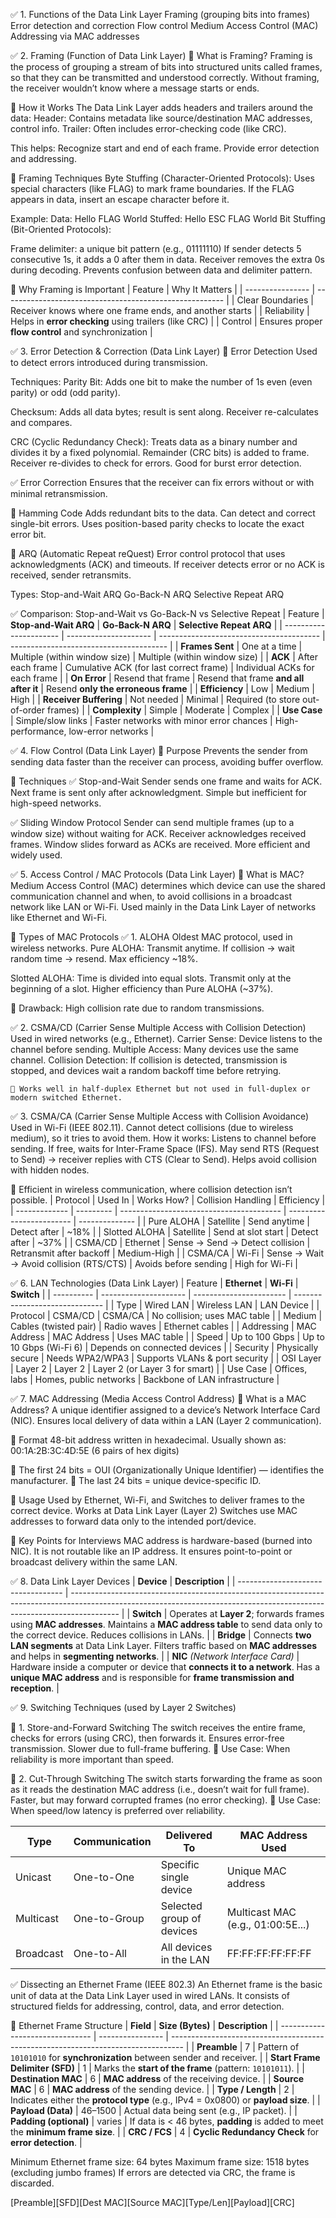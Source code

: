 ✅ 1. Functions of the Data Link Layer
    Framing (grouping bits into frames)
    Error detection and correction
    Flow control
    Medium Access Control (MAC)
    Addressing via MAC addresses

✅ 2. Framing (Function of Data Link Layer)
🔹 What is Framing?
    Framing is the process of grouping a stream of bits into structured units called frames, so that they can be transmitted and understood correctly.
    Without framing, the receiver wouldn’t know where a message starts or ends.

🔹 How it Works
    The Data Link Layer adds headers and trailers around the data:
    Header: Contains metadata like source/destination MAC addresses, control info.
    Trailer: Often includes error-checking code (like CRC).

This helps:
    Recognize start and end of each frame.
    Provide error detection and addressing.

🔹 Framing Techniques
    Byte Stuffing (Character-Oriented Protocols):
    Uses special characters (like FLAG) to mark frame boundaries.
    If the FLAG appears in data, insert an escape character before it.

Example:
    Data:  Hello FLAG World
    Stuffed: Hello ESC FLAG World
    Bit Stuffing (Bit-Oriented Protocols):

Frame delimiter: a unique bit pattern (e.g., 01111110)
    If sender detects 5 consecutive 1s, it adds a 0 after them in data.
    Receiver removes the extra 0s during decoding.
    Prevents confusion between data and delimiter pattern.

🔹 Why Framing is Important
    | Feature          | Why It Matters                                          |
    | ---------------- | ------------------------------------------------------- |
    | Clear Boundaries | Receiver knows where one frame ends, and another starts |
    | Reliability      | Helps in **error checking** using trailers (like CRC)   |
    | Control          | Ensures proper **flow control** and synchronization     |

✅ 3. Error Detection & Correction (Data Link Layer)
🔹 Error Detection
    Used to detect errors introduced during transmission.

Techniques:
Parity Bit: Adds one bit to make the number of 1s even (even parity) or odd (odd parity).

Checksum: Adds all data bytes; result is sent along. Receiver re-calculates and compares.

CRC (Cyclic Redundancy Check):
    Treats data as a binary number and divides it by a fixed polynomial.
    Remainder (CRC bits) is added to frame.
    Receiver re-divides to check for errors.
    Good for burst error detection.

✅ Error Correction
Ensures that the receiver can fix errors without or with minimal retransmission.

🔹 Hamming Code
    Adds redundant bits to the data.
    Can detect and correct single-bit errors.
    Uses position-based parity checks to locate the exact error bit.

🔹 ARQ (Automatic Repeat reQuest)
    Error control protocol that uses acknowledgments (ACK) and timeouts.
    If receiver detects error or no ACK is received, sender retransmits.

Types:
    Stop-and-Wait ARQ
    Go-Back-N ARQ
    Selective Repeat ARQ

✅ Comparison: Stop-and-Wait vs Go-Back-N vs Selective Repeat
    | Feature                | **Stop-and-Wait ARQ** | **Go-Back-N ARQ**                        | **Selective Repeat ARQ**                |
    | ---------------------- | --------------------- | ---------------------------------------- | --------------------------------------- |
    | **Frames Sent**        | One at a time         | Multiple (within window size)            | Multiple (within window size)           |
    | **ACK**                | After each frame      | Cumulative ACK (for last correct frame)  | Individual ACKs for each frame          |
    | **On Error**           | Resend that frame     | Resend that frame **and all after it**   | Resend **only the erroneous frame**     |
    | **Efficiency**         | Low                   | Medium                                   | High                                    |
    | **Receiver Buffering** | Not needed            | Minimal                                  | Required (to store out-of-order frames) |
    | **Complexity**         | Simple                | Moderate                                 | Complex                                 |
    | **Use Case**           | Simple/slow links     | Faster networks with minor error chances | High-performance, low-error networks    |

✅ 4. Flow Control (Data Link Layer)
🔹 Purpose
    Prevents the sender from sending data faster than the receiver can process, avoiding buffer overflow.

🔹 Techniques
✅ Stop-and-Wait
    Sender sends one frame and waits for ACK.
    Next frame is sent only after acknowledgment.
    Simple but inefficient for high-speed networks.

✅ Sliding Window Protocol
    Sender can send multiple frames (up to a window size) without waiting for ACK.
    Receiver acknowledges received frames.
    Window slides forward as ACKs are received.
    More efficient and widely used.

✅ 5. Access Control / MAC Protocols (Data Link Layer)
🔹 What is MAC?
    Medium Access Control (MAC) determines which device can use the shared communication channel and when, to avoid collisions in a broadcast network like LAN or Wi-Fi.
    Used mainly in the Data Link Layer of networks like Ethernet and Wi-Fi.

🔹 Types of MAC Protocols
✅ 1. ALOHA
Oldest MAC protocol, used in wireless networks.
Pure ALOHA:
    Transmit anytime.
    If collision → wait random time → resend.
    Max efficiency ~18%.

Slotted ALOHA:
    Time is divided into equal slots.
    Transmit only at the beginning of a slot.
    Higher efficiency than Pure ALOHA (~37%).

📌 Drawback: High collision rate due to random transmissions.

✅ 2. CSMA/CD (Carrier Sense Multiple Access with Collision Detection)
    Used in wired networks (e.g., Ethernet).
    Carrier Sense: Device listens to the channel before sending.
    Multiple Access: Many devices use the same channel.
    Collision Detection: If collision is detected, transmission is stopped, and devices wait a random backoff time before retrying.

    🧠 Works well in half-duplex Ethernet but not used in full-duplex or modern switched Ethernet.

✅ 3. CSMA/CA (Carrier Sense Multiple Access with Collision Avoidance)
    Used in Wi-Fi (IEEE 802.11).
    Cannot detect collisions (due to wireless medium), so it tries to avoid them.
    How it works:
    Listens to channel before sending.
    If free, waits for Inter-Frame Space (IFS).
    May send RTS (Request to Send) → receiver replies with CTS (Clear to Send).
    Helps avoid collision with hidden nodes.

📌 Efficient in wireless communication, where collision detection isn’t possible.
    | Protocol      | Used In   | Works How?                               | Collision Handling       | Efficiency     |
    | ------------- | --------- | ---------------------------------------- | ------------------------ | -------------- |
    | Pure ALOHA    | Satellite | Send anytime                             | Detect after             | \~18%          |
    | Slotted ALOHA | Satellite | Send at slot start                       | Detect after             | \~37%          |
    | CSMA/CD       | Ethernet  | Sense → Send → Detect collision          | Retransmit after backoff | Medium-High    |
    | CSMA/CA       | Wi-Fi     | Sense → Wait → Avoid collision (RTS/CTS) | Avoids before sending    | High for Wi-Fi |

✅ 6. LAN Technologies (Data Link Layer)
    | Feature    | **Ethernet**          | **Wi-Fi**               | **Switch**                     |
    | ---------- | --------------------- | ----------------------- | ------------------------------ |
    | Type       | Wired LAN             | Wireless LAN            | LAN Device                     |
    | Protocol   | CSMA/CD               | CSMA/CA                 | No collision; uses MAC table   |
    | Medium     | Cables (twisted pair) | Radio waves             | Ethernet cables                |
    | Addressing | MAC Address           | MAC Address             | Uses MAC table                 |
    | Speed      | Up to 100 Gbps        | Up to 10 Gbps (Wi-Fi 6) | Depends on connected devices   |
    | Security   | Physically secure     | Needs WPA2/WPA3         | Supports VLANs & port security |
    | OSI Layer  | Layer 2               | Layer 2                 | Layer 2 (or Layer 3 for smart) |
    | Use Case   | Offices, labs         | Homes, public networks  | Backbone of LAN infrastructure |


✅ 7. MAC Addressing (Media Access Control Address)
🔹 What is a MAC Address?
A unique identifier assigned to a device’s Network Interface Card (NIC).
Ensures local delivery of data within a LAN (Layer 2 communication).

🔹 Format
48-bit address written in hexadecimal.
Usually shown as:
00:1A:2B:3C:4D:5E (6 pairs of hex digits)

📌 The first 24 bits = OUI (Organizationally Unique Identifier) — identifies the manufacturer.
📌 The last 24 bits = unique device-specific ID.

🔹 Usage
Used by Ethernet, Wi-Fi, and Switches to deliver frames to the correct device.
Works at Data Link Layer (Layer 2)
Switches use MAC addresses to forward data only to the intended port/device.

🔹 Key Points for Interviews
MAC address is hardware-based (burned into NIC).
It is not routable like an IP address.
It ensures point-to-point or broadcast delivery within the same LAN.

✅ 8. Data Link Layer Devices
| **Device**                         | **Description**                                                                                                                                                          |
| ---------------------------------- | ------------------------------------------------------------------------------------------------------------------------------------------------------------------------ |
| **Switch**                         | Operates at **Layer 2**; forwards frames using **MAC addresses**. Maintains a **MAC address table** to send data only to the correct device. Reduces collisions in LANs. |
| **Bridge**                         | Connects **two LAN segments** at Data Link Layer. Filters traffic based on **MAC addresses** and helps in **segmenting networks**.                                       |
| **NIC** *(Network Interface Card)* | Hardware inside a computer or device that **connects it to a network**. Has a **unique MAC address** and is responsible for **frame transmission and reception**.        |


✅ 9. Switching Techniques (used by Layer 2 Switches)

🔹 1. Store-and-Forward Switching
    The switch receives the entire frame, checks for errors (using CRC), then forwards it.
    Ensures error-free transmission.
    Slower due to full-frame buffering.
    📌 Use Case: When reliability is more important than speed.

🔹 2. Cut-Through Switching
    The switch starts forwarding the frame as soon as it reads the destination MAC address (i.e., doesn’t wait for full frame).
    Faster, but may forward corrupted frames (no error checking).
    📌 Use Case: When speed/low latency is preferred over reliability.

| Type      | Communication | Delivered To              | MAC Address Used                  |
| --------- | ------------- | ------------------------- | --------------------------------- |
| Unicast   | One-to-One    | Specific single device    | Unique MAC address                |
| Multicast | One-to-Group  | Selected group of devices | Multicast MAC (e.g., 01:00:5E...) |
| Broadcast | One-to-All    | All devices in the LAN    | FF\:FF\:FF\:FF\:FF\:FF            |

✅ Dissecting an Ethernet Frame (IEEE 802.3)
An Ethernet frame is the basic unit of data at the Data Link Layer used in wired LANs. It consists of structured fields for addressing, control, data, and error detection.

🧩 Ethernet Frame Structure
| **Field**                       | **Size (Bytes)** | **Description**                                                                   |
| ------------------------------- | ---------------- | --------------------------------------------------------------------------------- |
| **Preamble**                    | 7                | Pattern of `10101010` for **synchronization** between sender and receiver.        |
| **Start Frame Delimiter (SFD)** | 1                | Marks the **start of the frame** (pattern: `10101011`).                           |
| **Destination MAC**             | 6                | **MAC address** of the receiving device.                                          |
| **Source MAC**                  | 6                | **MAC address** of the sending device.                                            |
| **Type / Length**               | 2                | Indicates either the **protocol type** (e.g., IPv4 = 0x0800) or **payload size**. |
| **Payload (Data)**              | 46–1500          | Actual data being sent (e.g., IP packet).                                         |
| **Padding (optional)**          | varies           | If data is < 46 bytes, **padding** is added to meet the **minimum frame size**.   |
| **CRC / FCS**                   | 4                | **Cyclic Redundancy Check** for **error detection**.                              |

Minimum Ethernet frame size: 64 bytes
Maximum frame size: 1518 bytes (excluding jumbo frames)
If errors are detected via CRC, the frame is discarded.

[Preamble][SFD][Dest MAC][Source MAC][Type/Len][Payload][CRC]

